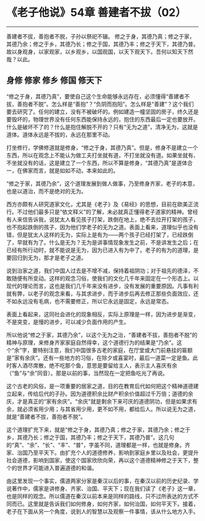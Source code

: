 # 《老子他说》54章 善建者不拔（02）

------

善建者不拔，善抱者不脱，子孙以祭祀不辍。 修之于身，其德乃真；修之于家，其德乃余；修之于乡，其德乃长；修之于国，其德乃丰；修之于天下，其德乃普。故以身观身，以家观家，以乡观乡，以国观国，以天下观天下。吾何以知天下然哉？以此。

## 身修 修家 修乡 修国 修天下

“修之于身，其德乃真”，要使自己这个生命能够永远存在，必须懂得“善建者不拔，善抱者不脱”。怎么样是“善抱”？“负阴而抱阳”。怎么样是“善建”？这个我们要去研究了。任何的建立，没有不被破坏的。例如建造一幢坚固的房子，终久还是要毁坏的，物理世界没有任何东西能保持永远的，抱住的东西最后一定也要放开。什么是破坏不了的？什么是抱住解脱不开的？只有“无为之道”，清净无为，这就是道体。道体永远是不拔的，永远在那里不动。

打坐修行，学佛修道就是修身，“修之于身，其德乃真”。但是，修身不是建立一个东西，所以在观念上不能认为做工夫打坐就有道，不打坐就没有道。如果坐就有、不坐就没有的话，这是建立了一个东西，所以不算是修身，“其德乃真”是道体合一，在佛家而言，就是如如不动，本来如此的。

“修之于家，其德乃余”，这个道理发展到做人做事，乃至修身齐家，老子的本意，也是以道治，而不是绝对的无为。

西方亦颇有人研究道家文化，尤其是《老子》及《易经》的思想，目前在欧美正流行。不过他们最多只是“依文释义”的了解，未必就真正懂得老子道家的精神。曾经有人来信告诉我，说犹太人看见孩子打架，跌倒在地上，绝不去拉开打架的孩子，也不抱起跌倒的孩子，因为他们学老子的无为之道。表面上看来，道理似乎也没有错，但是犹太人这样的无为，实际上是有为——两个孩子已经打架了，已经跌倒了，早就有为了。什么是无为？无为是讲事情现象发生之前，不是讲发生之后；在已经有所行动时，就不能说是无为，因为已进入有为中了。老子的有为的道理，是要回归到无为，那才是老子之道。

说到治家之道，我们中国人过去是不增不减，保持着祖阴功；对于祖先的德泽，不敢随便有所变动。这样的观念习俗，使我们的文化几千年来固定在一个形态上。以现代的理论而言，这也是我们几千年来没有进步，没有发展的重要原因。凡事有利就有弊，以老子的观念来看，与其求进步，而于进步后再去修正那些负面效应，还不如永远没有毛病，也不需要修正，所以它永远是固定，永远是常态。

表面上看起来，这同社会进化的现象相反，实际上原理是一样，因为进步是渐变，不是突变，是慢的进步，可以减少负面作用的产生。

所以他说“修之于家，其德乃余”，以这个无为之治，“善建者不拔，善抱者不脱”的精神与原理，来修身齐家家庭自然得幸，这个道德行为的结果是“乃余”。这个“余”字，要特别注意，我们中国很多古老的家庭，在厅堂或大门前悬挂的匾额是“家有余庆”。还有一些地方的习俗，在除夕或喜宴时，最后一道菜一定是鱼。此时客人酒尽席散，绝不吃那个鱼，意思是要留给主人，表示主人喜庆有余（“鱼”与“余”同音）。那是以前的事，当然现在一定把鱼吃光了再说。

这个古老的风俗，是一项重要的居家之道，目的在教育后代如何把这个精神道德建立起来，传给后代的子孙。因为道德积余比财产积余价值超过千万倍；道德的余庆，才是真正的“家有余庆”。“余庆”就是剩余下来可庆的道德阴功，但是如果求有余，就必须省用少用；与其省用少用，更不如不用，都给后人。所以说无为之道，就是“善建者不拔，善抱者不脱”。

这个道理扩充下来，就是“修之于身，其德乃真；修之于家，其德乃余；修之于乡，其德乃长；修之于国，其德乃丰；修之于天下，其德乃普”。这几句的“真”、“余”、“长”、“丰”、“普”，字虽不同，道理都是一样，也就是修身。齐家、治国乃至平天下。由扩充个人的道德修养，影响到家庭乡里以及社会，更提升社会道德，影响到国家，使这个国家欣欣向荣，再以这个道德精神修之于天下，整个的世界才可能进入普遍道德的和谐。

由这里发现一个事实，儒道两家分家是秦汉以后的事，在秦汉以前的历史纪录、学说著作中，儒家是讲修身、齐家、治国、平天下；现在我们读了《老子》这一章，也是同样的观念。所以儒道在秦汉以前本来是同样的路线，只不过所表达的方式不同而已。这里就是告诉我们如何修身，如何齐家，如何治国，如何平天下。接着，老子在下面从另一个角度，说到人的智慧以及观察一件事情，该从什么地方入手。